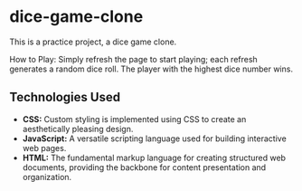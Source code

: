 # dice-game-clone
This is a practice project, a dice game clone.

How to Play:
Simply refresh the page to start playing; each refresh generates a random dice roll. The player with the highest dice number wins.

## Technologies Used
- **CSS:** Custom styling is implemented using CSS to create an aesthetically pleasing design.
- **JavaScript:** A versatile scripting language used for building interactive web pages.
- **HTML:** The fundamental markup language for creating structured web documents, providing the backbone for content presentation and organization.
